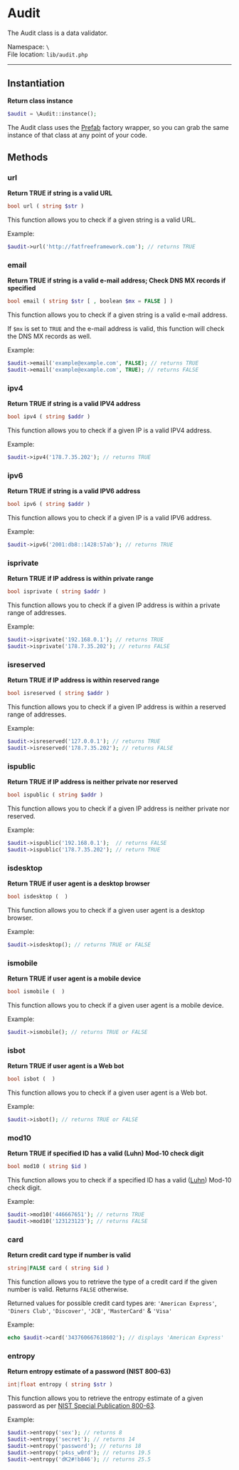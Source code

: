 # Audit

The Audit class is a data validator.

Namespace: `\` <br>
File location: `lib/audit.php`

---


## Instantiation

**Return class instance**


```php
$audit = \Audit::instance();
```

The Audit class uses the [Prefab](prefab-registry) factory wrapper, so you can grab the same instance of that class at any point of your code.


## Methods


### url

**Return TRUE if string is a valid URL**

``` php
bool url ( string $str )
```

This function allows you to check if a given string is a valid URL.

Example:

``` php
$audit->url('http://fatfreeframework.com'); // returns TRUE
```

### email

**Return TRUE if string is a valid e-mail address; Check DNS MX records if specified**

``` php
bool email ( string $str [ , boolean $mx = FALSE ] )
```

This function allows you to check if a given string is a valid e-mail address.

If `$mx` is set to `TRUE` and the e-mail address is valid, this function will check the DNS MX records as well.

Example:

``` php
$audit->email('example@example.com', FALSE); // returns TRUE
$audit->email('example@example.com', TRUE); // returns FALSE
```

### ipv4

**Return TRUE if string is a valid IPV4 address**

``` php
bool ipv4 ( string $addr )
```

This function allows you to check if a given IP is a valid IPV4 address.

Example:

``` php
$audit->ipv4('178.7.35.202'); // returns TRUE
```

### ipv6

**Return TRUE if string is a valid IPV6 address**

``` php
bool ipv6 ( string $addr )
```

This function allows you to check if a given IP is a valid IPV6 address.

Example:

``` php
$audit->ipv6('2001:db8::1428:57ab'); // returns TRUE
```

### isprivate

**Return TRUE if IP address is within private range**

``` php
bool isprivate ( string $addr )
```

This function allows you to check if a given IP address is within a private range of addresses.

Example:

``` php
$audit->isprivate('192.168.0.1'); // returns TRUE
$audit->isprivate('178.7.35.202'); // returns FALSE
```

### isreserved

**Return TRUE if IP address is within reserved range**

``` php
bool isreserved ( string $addr )
```

This function allows you to check if a given IP address is within a reserved range of addresses.

Example:

``` php
$audit->isreserved('127.0.0.1'); // returns TRUE
$audit->isreserved('178.7.35.202'); // returns FALSE
```

### ispublic

**Return TRUE if IP address is neither private nor reserved**

``` php
bool ispublic ( string $addr )
```

This function allows you to check if a given IP address is neither private nor reserved.

Example:

``` php
$audit->ispublic('192.168.0.1');  // returns FALSE
$audit->ispublic('178.7.35.202'); // return TRUE
```

### isdesktop

**Return TRUE if user agent is a desktop browser**

``` php
bool isdesktop (  )
```

This function allows you to check if a given user agent is a desktop browser.

Example:

``` php
$audit->isdesktop(); // returns TRUE or FALSE
```

### ismobile

**Return TRUE if user agent is a mobile device**

``` php
bool ismobile (  )
```

This function allows you to check if a given user agent is a mobile device.

Example:

``` php
$audit->ismobile(); // returns TRUE or FALSE
```

### isbot

**Return TRUE if user agent is a Web bot**

``` php
bool isbot (  )
```

This function allows you to check if a given user agent is a Web bot.

Example:

``` php
$audit->isbot(); // returns TRUE or FALSE
```

### mod10

**Return TRUE if specified ID has a valid (Luhn) Mod-10 check digit**

``` php
bool mod10 ( string $id )
```

This function allows you to check if a specified ID has a valid ([Luhn](http://en.wikipedia.org/wiki/Luhn_algorithm "Luhn algorithm on Wikipedia")) Mod-10 check digit.

Example:

``` php
$audit->mod10('446667651'); // returns TRUE
$audit->mod10('123123123'); // returns FALSE
```

### card

**Return credit card type if number is valid**

``` php
string|FALSE card ( string $id )
```

This function allows you to retrieve the type of a credit card if the given number is valid. Returns `FALSE` otherwise.

Returned values for possible credit card types are: `'American Express'`, `'Diners Club'`, `'Discover'`, `'JCB'`, `'MasterCard'` & `'Visa'`

Example:

``` php
echo $audit->card('343760667618602'); // displays 'American Express'
```

### entropy

**Return entropy estimate of a password (NIST 800-63)**

``` php
int|float entropy ( string $str )
```

This function allows you to retrieve the entropy estimate of a given password as per [NIST Special Publication 800-63](http://en.wikipedia.org/wiki/Password_strength#NIST_Special_Publication_800-63 "Wikipedia :: NIST Special Publication 800-63").

Example:

``` php
$audit->entropy('sex'); // returns 8
$audit->entropy('secret'); // returns 14
$audit->entropy('password'); // returns 18
$audit->entropy('p4ss_w0rd'); // returns 19.5
$audit->entropy('dK2#!b846'); // returns 25.5
```
